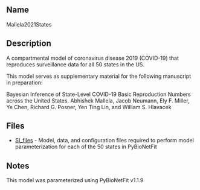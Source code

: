 ## Name
Mallela2021States

## Description
A compartmental model of coronavirus disease 2019 (COVID-19) that reproduces surveillance data for all 50 states in the US.

This model serves as supplementary material for the following manuscript in preparation:

Bayesian Inference of State-Level COVID-19 Basic Reproduction Numbers across the United States. Abhishek Mallela, Jacob Neumann, Ely F. Miller, Ye Chen, Richard G. Posner, Yen Ting Lin, and William S. Hlavacek

## Files
* [SI_files](SI_files) - Model, data, and configuration files required to perform model parameterization for each of the 50 states in PyBioNetFit

## Notes

This model was parameterized using PyBioNetFit v1.1.9
